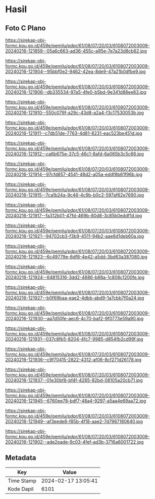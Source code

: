 # Hasil

## Foto C Plano

https://sirekap-obj-formc.kpu.go.id/459e/pemilu/pdpr/61/08/07/20/03/6108072003009-20240216-121859--05a6c663-ad36-455c-a95e-7e7a23d8cb62.jpg

https://sirekap-obj-formc.kpu.go.id/459e/pemilu/pdpr/61/08/07/20/03/6108072003009-20240216-121904--95bbf0e2-9462-42ea-8de9-47a21b0dfbe9.jpg

https://sirekap-obj-formc.kpu.go.id/459e/pemilu/pdpr/61/08/07/20/03/6108072003009-20240216-121906--db335534-97a5-4fe0-b5bd-9e341d88ee83.jpg

https://sirekap-obj-formc.kpu.go.id/459e/pemilu/pdpr/61/08/07/20/03/6108072003009-20240216-121910--550c079f-a29c-43d8-a2a4-f3c17530053b.jpg

https://sirekap-obj-formc.kpu.go.id/459e/pemilu/pdpr/61/08/07/20/03/6108072003009-20240216-121911--c7db51de-7763-4d81-8231-eac523be451d.jpg

https://sirekap-obj-formc.kpu.go.id/459e/pemilu/pdpr/61/08/07/20/03/6108072003009-20240216-121912--ca6b675e-37c5-46c1-8afd-6a065b3c5c66.jpg

https://sirekap-obj-formc.kpu.go.id/459e/pemilu/pdpr/61/08/07/20/03/6108072003009-20240216-121914--97cfd857-4541-48d2-a05a-eddf8b61f96b.jpg

https://sirekap-obj-formc.kpu.go.id/459e/pemilu/pdpr/61/08/07/20/03/6108072003009-20240216-121915--7ca1b24a-9c46-4c9b-b0c2-597af62e7690.jpg

https://sirekap-obj-formc.kpu.go.id/459e/pemilu/pdpr/61/08/07/20/03/6108072003009-20240216-121917--fa312b01-47fd-469b-80d8-3c85b0eddf1d.jpg

https://sirekap-obj-formc.kpu.go.id/459e/pemilu/pdpr/61/08/07/20/03/6108072003009-20240216-121921--94702cb3-f3b9-4511-94b2-aae6d1deb60a.jpg

https://sirekap-obj-formc.kpu.go.id/459e/pemilu/pdpr/61/08/07/20/03/6108072003009-20240216-121923--6c49779e-6df8-4e42-a5dd-3bd63a387080.jpg

https://sirekap-obj-formc.kpu.go.id/459e/pemilu/pdpr/61/08/07/20/03/6108072003009-20240216-121924--64815316-3dd2-4886-b88a-1c808c1200fe.jpg

https://sirekap-obj-formc.kpu.go.id/459e/pemilu/pdpr/61/08/07/20/03/6108072003009-20240216-121927--b0f69baa-eae2-4dbb-abd9-1a7cbb7f0a24.jpg

https://sirekap-obj-formc.kpu.go.id/459e/pemilu/pdpr/61/08/07/20/03/6108072003009-20240216-121930--aa7d50fe-aec6-4c70-baf2-9f0773e59a90.jpg

https://sirekap-obj-formc.kpu.go.id/459e/pemilu/pdpr/61/08/07/20/03/6108072003009-20240216-121931--037c8fb5-8204-4fc7-9985-d854fb2cd99f.jpg

https://sirekap-obj-formc.kpu.go.id/459e/pemilu/pdpr/61/08/07/20/03/6108072003009-20240216-121936--c9f70415-2822-4312-af06-8cf271d26178.jpg

https://sirekap-obj-formc.kpu.go.id/459e/pemilu/pdpr/61/08/07/20/03/6108072003009-20240216-121937--01e30bf8-bf4f-4285-82bd-08105a20cb71.jpg

https://sirekap-obj-formc.kpu.go.id/459e/pemilu/pdpr/61/08/07/20/03/6108072003009-20240216-121945--6760ee78-bdf7-48a4-9297-a5aa4e69aa72.jpg

https://sirekap-obj-formc.kpu.go.id/459e/pemilu/pdpr/61/08/07/20/03/6108072003009-20240216-121949--af3eede8-f85b-4f18-aae2-7d7987180640.jpg

https://sirekap-obj-formc.kpu.go.id/459e/pemilu/pdpr/61/08/07/20/03/6108072003009-20240216-121902--ade2eade-9c03-4fef-ad3b-3716a6001722.jpg


## Metadata

| Key        | Value               |
| ---------- | ------------------- |
| Time Stamp | 2024-02-17 13:05:41 |
| Kode Dapil | 6101                |



